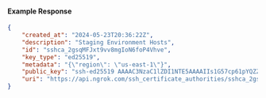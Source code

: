 <!-- Code generated for API Clients. DO NOT EDIT. -->

#### Example Response

```json
{
	"created_at": "2024-05-23T20:36:22Z",
	"description": "Staging Environment Hosts",
	"id": "sshca_2gsqMFJxt9vv8mgIoN6foP4Vhve",
	"key_type": "ed25519",
	"metadata": "{\"region\": \"us-east-1\"}",
	"public_key": "ssh-ed25519 AAAAC3NzaC1lZDI1NTE5AAAAIIs1G57cp61pYQZZN+02hiabY0LbCNaf8Ignpi5mLSgM",
	"uri": "https://api.ngrok.com/ssh_certificate_authorities/sshca_2gsqMFJxt9vv8mgIoN6foP4Vhve"
}
```
